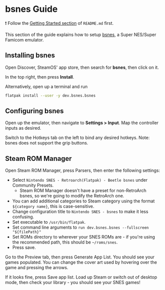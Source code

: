 # bsnes Guide

❗ Follow the [Getting Started section](../README.md#getting-started) of `README.md` first.

This section of the guide explains how to setup [bsnes](https://github.com/bsnes-emu/bsnes), a Super NES/Super Famicom emulator.

## Installing bsnes

Open Discover, SteamOS' app store, then search for **bsnes**, then click on it.

In the top right, then press **Install**.

Alternatively, open up a terminal and run

```bash
flatpak install --user -y dev.bsnes.bsnes
```

## Configuring bsnes

Open up the emulator, then navigate to **Settings > Input**. Map the controller inputs as desired.

Switch to the Hotkeys tab on the left to bind any desired hotkeys. Note: bsnes does not support the grip buttons.

## Steam ROM Manager

Open Steam ROM Manager, press Parsers, then enter the following settings:

-   Select `Nintendo SNES - Retroarch(Flatpak) - Beetle bsnes` under Community Presets.
    -   Steam ROM Manager doesn't have a preset for non-RetroArch bsnes, so we're going to modify the RetroArch one.
-   You can add additional categories to Steam category using the format `${category name}`, this is case-sensitive.
-   Change configuration title to `Nintendo SNES - bsnes` to make it less confusing.
-   Set executable to `/usr/bin/flatpak`.
-   Set command line arguments to `run dev.bsnes.bsnes --fullscreen "${filePath}"`
-   Set ROMs directory to wherever your SNES ROMs are - if you're using the recommended path, this should be `~/roms/snes`.
-   Press save.

Go to the Preview tab, then press Generate App List. You should see your games populated. You can change the cover art used by hovering over the game and pressing the arrows.

If it looks fine, press Save app list. Load up Steam or switch out of desktop mode, then check your library - you should see your SNES games!
